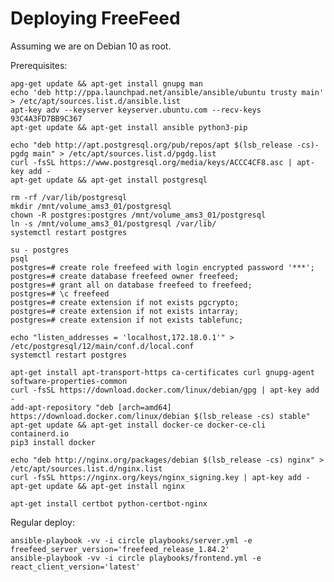 # Deploying FreeFeed

Assuming we are on Debian 10 as root.

Prerequisites:

    apg-get update && apt-get install gnupg man
    echo 'deb http://ppa.launchpad.net/ansible/ansible/ubuntu trusty main' > /etc/apt/sources.list.d/ansible.list
    apt-key adv --keyserver keyserver.ubuntu.com --recv-keys 93C4A3FD7BB9C367
    apt-get update && apt-get install ansible python3-pip

    echo "deb http://apt.postgresql.org/pub/repos/apt $(lsb_release -cs)-pgdg main" > /etc/apt/sources.list.d/pgdg.list
    curl -fsSL https://www.postgresql.org/media/keys/ACCC4CF8.asc | apt-key add -
    apt-get update && apt-get install postgresql

    rm -rf /var/lib/postgresql
    mkdir /mnt/volume_ams3_01/postgresql
    chown -R postgres:postgres /mnt/volume_ams3_01/postgresql
    ln -s /mnt/volume_ams3_01/postgresql /var/lib/
    systemctl restart postgres

    su - postgres
    psql
    postgres=# create role freefeed with login encrypted password '***';
    postgres=# create database freefeed owner freefeed;
    postgres=# grant all on database freefeed to freefeed;
    postgres=# \c freefeed
    postgres=# create extension if not exists pgcrypto;
    postgres=# create extension if not exists intarray;
    postgres=# create extension if not exists tablefunc;

    echo "listen_addresses = 'localhost,172.18.0.1'" > /etc/postgresql/12/main/conf.d/local.conf
    systemctl restart postgres

    apt-get install apt-transport-https ca-certificates curl gnupg-agent software-properties-common
    curl -fsSL https://download.docker.com/linux/debian/gpg | apt-key add -
    add-apt-repository "deb [arch=amd64] https://download.docker.com/linux/debian $(lsb_release -cs) stable"
    apt-get update && apt-get install docker-ce docker-ce-cli containerd.io
    pip3 install docker

    echo "deb http://nginx.org/packages/debian $(lsb_release -cs) nginx" > /etc/apt/sources.list.d/nginx.list
    curl -fsSL https://nginx.org/keys/nginx_signing.key | apt-key add -
    apt-get update && apt-get install nginx

    apt-get install certbot python-certbot-nginx


Regular deploy:

    ansible-playbook -vv -i circle playbooks/server.yml -e freefeed_server_version='freefeed_release_1.84.2'
    ansible-playbook -vv -i circle playbooks/frontend.yml -e react_client_version='latest'

